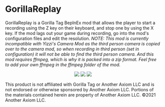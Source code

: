 # GorillaReplay

GorillaReplay is a Gorilla Tag BepInEx mod that allows the player to start a recording using the Z key on their keyboard, and stop one by using the X key. If the mod lags out your game during recording, go into the mod's configuration files and edit the resolution. *NOTE: This mod is currently incompatible with Yizzi's Camera Mod as the third person camera is copied over to the camera mod, so when recording in third person (set in configuration) it will not be able to find the third person camera. And this mod requires ffmpeg, which is why it is packed into a zip format. Feel free to add your own ffmpeg in the ffmpeg folder of the mod.*

<p align="center">
	<a href="https://github.com/zaynethedev/GorillaReplay/releases"><img src="https://img.shields.io/github/v/release/zaynethedev/GorillaReplay?label=version&style=for-the-badge"></a>
	<a href="https://github.com/zaynethedev/GorillaReplay/releases/latest"><img src="https://img.shields.io/github/downloads/zaynethedev/GorillaReplay/latest/GorillaReplay.zip?style=for-the-badge"></a>
	<a href="https://discord.gg/v9yKVNgwds"><img src="https://img.shields.io/badge/discord-11%20online-blueviolet?style=for-the-badge"></a>
</p>

This product is not affiliated with Gorilla Tag or Another Axiom LLC and is not endorsed or otherwise sponsored by Another Axiom LLC. Portions of the materials contained herein are property of Another Axiom LLC. ©2021 Another Axiom LLC.
